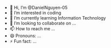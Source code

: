 - 👋 Hi, I’m @DanielNguyen-05
- 👀 I’m interested in coding
- 🌱 I’m currently learning Information Technology 
- 💞️ I’m looking to collaborate on ...
- 📫 How to reach me ...
- 😄 Pronouns: ...
- ⚡ Fun fact: ...

<!---
DanielNguyen-05/DanielNguyen-05 is a ✨ special ✨ repository because its `README.md` (this file) appears on your GitHub profile.
You can click the Preview link to take a look at your changes.
--->
